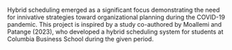Hybrid scheduling emerged as a significant focus demonstrating the need for innivative strategies toward organizational planning during the COVID-19 pandemic. This project is inspired by a study co-authored by Moallemi and Patange (2023), who developed a hybrid scheduling system for students at Columbia Business School during the given period.
